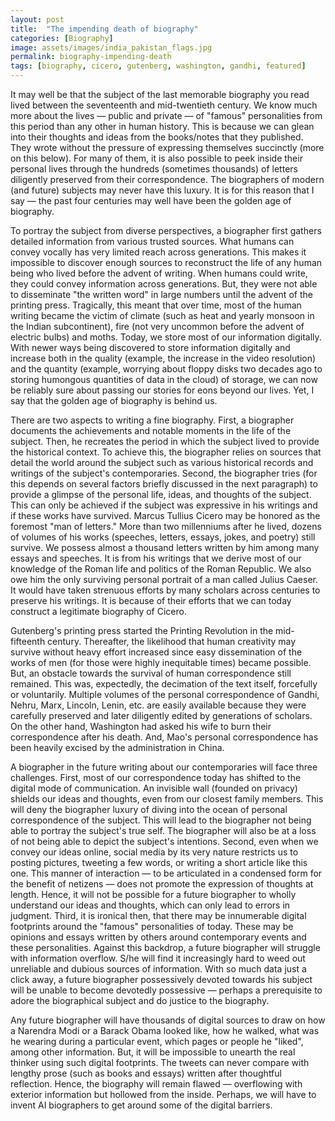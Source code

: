 ```yaml
---
layout: post
title:  "The impending death of biography"
categories: [Biography]
image: assets/images/india_pakistan_flags.jpg
permalink: biography-impending-death
tags: [biography, cicero, gutenberg, washington, gandhi, featured]
---
```

It may well be that the subject of the last memorable biography you read lived between the seventeenth and mid-twentieth century. We know much more about the lives — public and private — of "famous" personalities from this period than any other in human history. This is because we can glean into their thoughts and ideas from the books/notes that they published. They wrote without the pressure of expressing themselves succinctly (more on this below). For many of them, it is also possible to peek inside their personal lives through the hundreds (sometimes thousands) of letters diligently preserved from their correspondence. The biographers of modern (and future) subjects may never have this luxury. It is for this reason that I say — the past four centuries may well have been the golden age of biography.

To portray the subject from diverse perspectives, a biographer first gathers detailed information from various trusted sources. What humans can convey vocally has very limited reach across generations. This makes it impossible to discover enough sources to reconstruct the life of any human being who lived before the advent of writing. When humans could write, they could convey information across generations. But, they were not able to disseminate "the written word" in large numbers until the advent of the printing press. Tragically, this meant that over time, most of the human writing became the victim of climate (such as heat and yearly monsoon in the Indian subcontinent), fire (not very uncommon before the advent of electric bulbs) and moths. Today, we store most of our information digitally. With newer ways being discovered to store information digitally and increase both in the quality (example, the increase in the video resolution) and the quantity (example, worrying about floppy disks two decades ago to storing humongous quantities of data in the cloud) of storage, we can now be reliably sure about passing our stories for eons beyond our lives. Yet, I say that the golden age of biography is behind us.

There are two aspects to writing a fine biography. First, a biographer documents the achievements and notable moments in the life of the subject. Then, he recreates the period in which the subject lived to provide the historical context. To achieve this, the biographer relies on sources that detail the world around the subject such as various historical records and writings of the subject's contemporaries. Second, the biographer tries (for this depends on several factors briefly discussed in the next paragraph) to provide a glimpse of the personal life, ideas, and thoughts of the subject. This can only be achieved if the subject was expressive in his writings and if these works have survived. Marcus Tullius Cicero may be honored as the foremost "man of letters." More than two millenniums after he lived, dozens of volumes of his works (speeches, letters, essays, jokes, and poetry) still survive. We possess almost a thousand letters written by him among many essays and speeches. It is from his writings that we derive most of our knowledge of the Roman life and politics of the Roman Republic. We also owe him the only surviving personal portrait of a man called Julius Caeser. It would have taken strenuous efforts by many scholars across centuries to preserve his writings. It is because of their efforts that we can today construct a legitimate biography of Cicero.

Gutenberg's printing press started the Printing Revolution in the mid-fifteenth century. Thereafter, the likelihood that human creativity may survive without heavy effort increased since easy dissemination of the works of men (for those were highly inequitable times) became possible. But, an obstacle towards the survival of human correspondence still remained. This was, expectedly, the decimation of the text itself, forcefully or voluntarily. Multiple volumes of the personal correspondence of Gandhi, Nehru, Marx, Lincoln, Lenin, etc. are easily available because they were carefully preserved and later diligently edited by generations of scholars. On the other hand, Washington had asked his wife to burn their correspondence after his death. And, Mao's personal correspondence has been heavily excised by the administration in China.

A biographer in the future writing about our contemporaries will face three challenges. First, most of our correspondence today has shifted to the digital mode of communication. An invisible wall (founded on privacy) shields our ideas and thoughts, even from our closest family members. This will deny the biographer luxury of diving into the ocean of personal correspondence of the subject. This will lead to the biographer not being able to portray the subject's true self. The biographer will also be at a loss of not being able to depict the subject's intentions. Second, even when we convey our ideas online, social media by its very nature restricts us to posting pictures, tweeting a few words, or writing a short article like this one. This manner of interaction — to be articulated in a condensed form for the benefit of netizens — does not promote the expression of thoughts at length. Hence, it will not be possible for a future biographer to wholly understand our ideas and thoughts, which can only lead to errors in judgment. Third, it is ironical then, that there may be innumerable digital footprints around the "famous" personalities of today. These may be opinions and essays written by others around contemporary events and these personalities. Against this backdrop, a future biographer will struggle with information overflow. S/he will find it increasingly hard to weed out unreliable and dubious sources of information. With so much data just a click away, a future biographer possessively devoted towards his subject will be unable to become devotedly possessive — perhaps a prerequisite to adore the biographical subject and do justice to the biography.

Any future biographer will have thousands of digital sources to draw on how a Narendra Modi or a Barack Obama looked like, how he walked, what was he wearing during a particular event, which pages or people he "liked", among other information. But, it will be impossible to unearth the real thinker using such digital footprints. The tweets can never compare with lengthy prose (such as books and essays) written after thoughtful reflection. Hence, the biography will remain flawed — overflowing with exterior information but hollowed from the inside. Perhaps, we will have to invent AI biographers to get around some of the digital barriers.